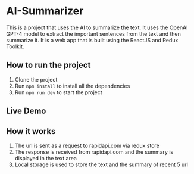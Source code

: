 # AI-Summarizer
This is a project that uses the AI to summarize the text. It uses the OpenAI GPT-4 model to extract the important sentences from the text and then summarize it. It is a web app that is built using the ReactJS and Redux Toolkit.

## How to run the project
1. Clone the project
2. Run `npm install` to install all the dependencies
3. Run `npm run dev` to start the project

## Live Demo


## How it works
1. The url is sent as a request to rapidapi.com via redux store
2. The response is received from rapidapi.com and the summary is displayed in the text area
3. Local storage is used to store the text and the summary of recent 5 url